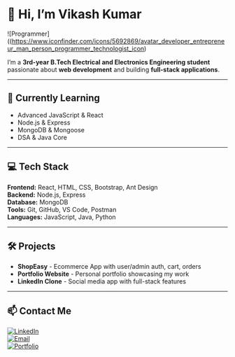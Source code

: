 # 👋 Hi, I’m Vikash Kumar  

![Programmer]((https://www.iconfinder.com/icons/5692869/avatar_developer_entrepreneur_man_person_programmer_technologist_icon)

I’m a **3rd-year B.Tech Electrical and Electronics Engineering student** passionate about **web development** and building **full-stack applications**.  

---

## 🌱 Currently Learning
- Advanced JavaScript & React  
- Node.js & Express  
- MongoDB & Mongoose  
- DSA & Java Core  

---

## 💻 Tech Stack
**Frontend:** React, HTML, CSS, Bootstrap, Ant Design  
**Backend:** Node.js, Express  
**Database:** MongoDB  
**Tools:** Git, GitHub, VS Code, Postman  
**Languages:** JavaScript, Java, Python  

---

## 🛠️ Projects
- **ShopEasy** - Ecommerce App with user/admin auth, cart, orders  
- **Portfolio Website** - Personal portfolio showcasing my work  
- **LinkedIn Clone** - Social media app with full-stack features  

---

## 📫 Contact Me
[![LinkedIn](https://img.shields.io/badge/LinkedIn-0451AB?style=for-the-badge&logo=linkedin&logoColor=white)](https://www.linkedin.com/in/vikash-kesri-0451ab297/)  
[![Email](https://img.shields.io/badge/Email-D14836?style=for-the-badge&logo=gmail&logoColor=white)](mailto:vk9630623@gmail.com)  
[![Portfolio](https://img.shields.io/badge/Portfolio-FF5733?style=for-the-badge&logo=github&logoColor=white)](https://vikashkesri.github.io/my-portfolio/#)


